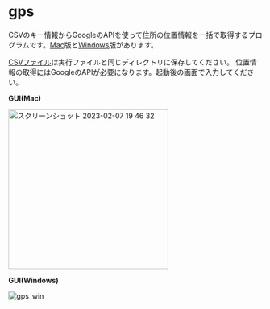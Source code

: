 # gps
CSVのキー情報からGoogleのAPIを使って住所の位置情報を一括で取得するプログラムです。[Mac](https://github.com/tkedjp/gps/raw/main/gps_app_mac.zip)版と[Windows](https://github.com/tkedjp/gps/raw/main/gps_app_win.zip)版があります。

[CSVファイル](https://github.com/tkedjp/gps/blob/main/list.csv)は実行ファイルと同じディレクトリに保存してください。
位置情報の取得にはGoogleのAPIが必要になります。起動後の画面で入力してください。

**GUI(Mac)**

<img width="317" alt="スクリーンショット 2023-02-07 19 46 32" src="https://user-images.githubusercontent.com/120151701/217224254-aeb3cf7a-bdf3-4e59-9f85-39e48ab3c24d.png">

**GUI(Windows)**

![gps_win](https://user-images.githubusercontent.com/120151701/217225158-3f7bc015-abbf-4515-9455-eeba21761ec3.PNG)
